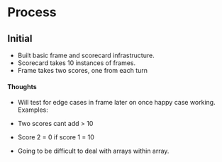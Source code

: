 # Process


## Initial
- Built basic frame and scorecard infrastructure.
- Scorecard takes 10 instances of frames.
- Frame takes two scores, one from each turn

#### Thoughts

- Will test for edge cases in frame later on once happy case working.
Examples:
- Two scores cant add > 10
- Score 2 = 0 if score 1 = 10


- Going to be difficult to deal with arrays within array. 
